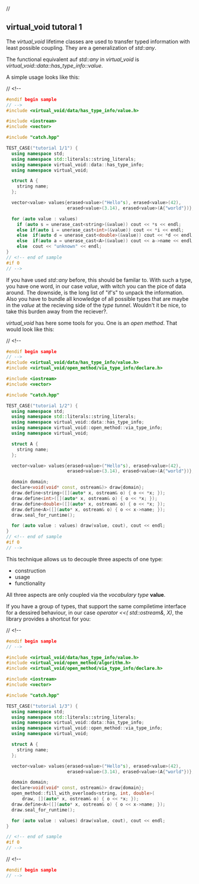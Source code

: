 ﻿// <!--
#if 0
// -->

## virtual_void tutoral 1

The *virtual_void* lifetime classes are used to transfer typed information with least possible coupling.
They are a generalization of *std::any*.

The functional equivalent auf *std::any* in *virtual_void* is *virtual_void::data::has_type_info::value*.

A simple usage looks like this:

// <!--
```cpp
#endif begin sample
// -->
#include <virtual_void/data/has_type_info/value.h>

#include <iostream>
#include <vector>

#include "catch.hpp"

TEST_CASE("tutorial 1/1") {
  using namespace std;
  using namespace std::literals::string_literals;
  using namespace virtual_void::data::has_type_info;
  using namespace virtual_void;

  struct A {
    string name;
  };

  vector<value> values{erased<value>("Hello"s), erased<value>(42),
                       erased<value>(3.14), erased<value>(A{"world"})};

  for (auto value : values)
    if (auto s = unerase_cast<string>(&value)) cout << *s << endl;
    else if(auto i = unerase_cast<int>(&value)) cout << *i << endl;
    else  if(auto d = unerase_cast<double>(&value)) cout << *d << endl;
    else  if(auto a = unerase_cast<A>(&value)) cout << a->name << endl;
    else  cout << "unknown" << endl;
}
// <!-- end of sample
#if 0
// -->
```
If you have used *std::any* before, this should be familar to.
With such a type, you have one word, in our case *value*, with witch you can the pice of data around.
The downside, is the long list of "if's" to unpack the information. 
Also you have to bundle all knowledge of all possible types that are maybe in the *value* at the recieving side of the *type tunnel*.
Wouldn't it be nice, to take this burden away from the reciever?.

*virtual_void* has here some tools for you. One is an *open method*. That would look like this:

// <!--
```cpp
#endif begin sample
// -->
#include <virtual_void/data/has_type_info/value.h>
#include <virtual_void/open_method/via_type_info/declare.h>

#include <iostream>
#include <vector>

#include "catch.hpp"

TEST_CASE("tutorial 1/2") {
  using namespace std;
  using namespace std::literals::string_literals;
  using namespace virtual_void::data::has_type_info;
  using namespace virtual_void::open_method::via_type_info;
  using namespace virtual_void;

  struct A {
    string name;
  };

  vector<value> values{erased<value>("Hello"s), erased<value>(42),
                       erased<value>(3.14), erased<value>(A{"world"})};

  domain domain;
  declare<void(void* const, ostream&)> draw{domain};
  draw.define<string>([](auto* x, ostream& o) { o << *x; });
  draw.define<int>([](auto* x, ostream& o) { o << *x; });
  draw.define<double>([](auto* x, ostream& o) { o << *x; });
  draw.define<A>([](auto* x, ostream& o) { o << x->name; });
  draw.seal_for_runtime();

  for (auto value : values) draw(value, cout), cout << endl;
}
// <!-- end of sample
#if 0 
// -->
```

This technique allows us to decouple three aspects of one type:
- construction
- usage
- functionality

All three aspects are only coupled via the *vocabulary type* **value**.

If you have a group of types, that support the same compiletime interface for a dessired behaviour, in our case *operator <<( std::ostream&, X)*, the library provides a shortcut for you: 

// <!--
```cpp
#endif begin sample
// -->

#include <virtual_void/data/has_type_info/value.h>
#include <virtual_void/open_method/algorithm.h>
#include <virtual_void/open_method/via_type_info/declare.h>

#include <iostream>
#include <vector>

#include "catch.hpp"

TEST_CASE("tutorial 1/3") {
  using namespace std;
  using namespace std::literals::string_literals;
  using namespace virtual_void::data::has_type_info;
  using namespace virtual_void::open_method::via_type_info;
  using namespace virtual_void;

  struct A {
    string name;
  };

  vector<value> values{erased<value>("Hello"s), erased<value>(42),
                       erased<value>(3.14), erased<value>(A{"world"})};

  domain domain;
  declare<void(void* const, ostream&)> draw{domain};
  open_method::fill_with_overloads<string, int, double>(
      draw, [](auto* x, ostream& o) { o << *x; });
  draw.define<A>([](auto* x, ostream& o) { o << x->name; });
  draw.seal_for_runtime();

  for (auto value : values) draw(value, cout), cout << endl;
}

// <!-- end of sample
#if 0 
// -->
```



// <!--
```cpp
#endif begin sample
// -->


